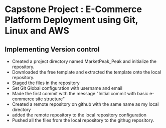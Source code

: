 # Capstone Project : E-Commerce Platform Deployment using Git, Linux and AWS

## Implementing Version control

* Created a project directory named MarketPeak_Peak and initialize the repository.
* Downloaded the free template and extracted the template onto the local repository.
* Staged the files in the repository
* Set Git Global configuration with username and email
* Made the first commit with the message "Initial commit with basic e-commerce site structure"
* Created a remote repository on github with the same name as my local directory 
* added the remote repository to the local repository configuration
* Pushed all the files from the local repository to the githug repository.






